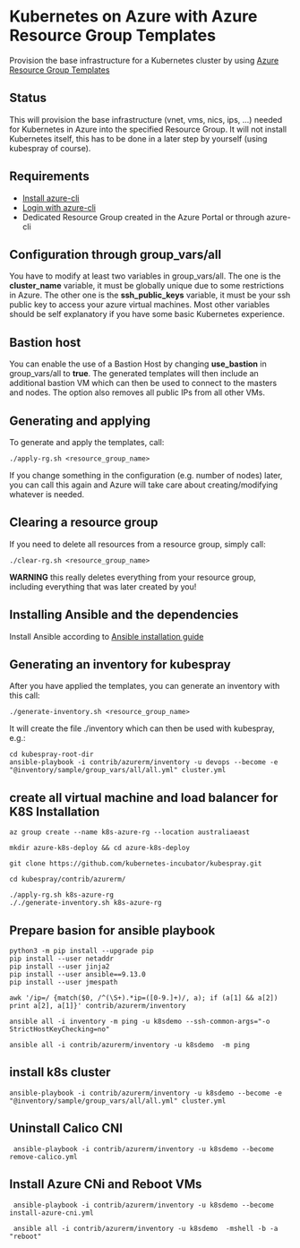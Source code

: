 # Kubernetes on Azure with Azure Resource Group Templates

Provision the base infrastructure for a Kubernetes cluster by using [Azure Resource Group Templates](https://docs.microsoft.com/en-us/azure/azure-resource-manager/resource-group-authoring-templates)

## Status

This will provision the base infrastructure (vnet, vms, nics, ips, ...) needed for Kubernetes in Azure into the specified
Resource Group. It will not install Kubernetes itself, this has to be done in a later step by yourself (using kubespray of course).

## Requirements

- [Install azure-cli](https://docs.microsoft.com/en-us/cli/azure/install-azure-cli?view=azure-cli-latest)
- [Login with azure-cli](https://docs.microsoft.com/en-us/cli/azure/authenticate-azure-cli?view=azure-cli-latest)
- Dedicated Resource Group created in the Azure Portal or through azure-cli

## Configuration through group_vars/all

You have to modify at least two variables in group_vars/all. The one is the **cluster_name** variable, it must be globally
unique due to some restrictions in Azure. The other one is the **ssh_public_keys** variable, it must be your ssh public
key to access your azure virtual machines. Most other variables should be self explanatory if you have some basic Kubernetes
experience.

## Bastion host

You can enable the use of a Bastion Host by changing **use_bastion** in group_vars/all to **true**. The generated
templates will then include an additional bastion VM which can then be used to connect to the masters and nodes. The option
also removes all public IPs from all other VMs.

## Generating and applying

To generate and apply the templates, call:

```shell
./apply-rg.sh <resource_group_name>
```

If you change something in the configuration (e.g. number of nodes) later, you can call this again and Azure will
take care about creating/modifying whatever is needed.

## Clearing a resource group

If you need to delete all resources from a resource group, simply call:

```shell
./clear-rg.sh <resource_group_name>
```

**WARNING** this really deletes everything from your resource group, including everything that was later created by you!

## Installing Ansible and the dependencies

Install Ansible according to [Ansible installation guide](/docs/ansible/ansible.md#installing-ansible)

## Generating an inventory for kubespray

After you have applied the templates, you can generate an inventory with this call:

```shell
./generate-inventory.sh <resource_group_name>
```

It will create the file ./inventory which can then be used with kubespray, e.g.:

```shell
cd kubespray-root-dir
ansible-playbook -i contrib/azurerm/inventory -u devops --become -e "@inventory/sample/group_vars/all/all.yml" cluster.yml
```
## create all virtual machine and load balancer for K8S Installation

```shell
az group create --name k8s-azure-rg --location australiaeast

mkdir azure-k8s-deploy && cd azure-k8s-deploy

git clone https://github.com/kubernetes-incubator/kubespray.git

cd kubespray/contrib/azurerm/

./apply-rg.sh k8s-azure-rg
././generate-inventory.sh k8s-azure-rg

```
## Prepare basion for ansible playbook

```shell
python3 -m pip install --upgrade pip
pip install --user netaddr
pip install --user jinja2
pip install --user ansible==9.13.0
pip install --user jmespath

awk '/ip=/ {match($0, /^(\S+).*ip=([0-9.]+)/, a); if (a[1] && a[2]) print a[2], a[1]}' contrib/azurerm/inventory

ansible all -i inventory -m ping -u k8sdemo --ssh-common-args="-o StrictHostKeyChecking=no"

ansible all -i contrib/azurerm/inventory -u k8sdemo  -m ping

```

## install k8s cluster

```shell
ansible-playbook -i contrib/azurerm/inventory -u k8sdemo --become -e "@inventory/sample/group_vars/all/all.yml" cluster.yml

```
## Uninstall Calico CNI

```shell
 ansible-playbook -i contrib/azurerm/inventory -u k8sdemo --become remove-calico.yml

```
## Install Azure CNi and Reboot VMs

```shell
 ansible-playbook -i contrib/azurerm/inventory -u k8sdemo --become install-azure-cni.yml

 ansible all -i contrib/azurerm/inventory -u k8sdemo  -mshell -b -a "reboot"

 ```





